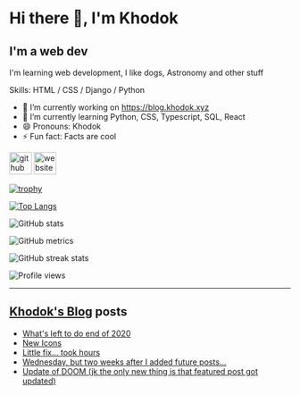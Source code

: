 # Hi there 👋, I'm Khodok

## I'm a web dev

I'm learning web development, I like dogs, Astronomy and other stuff

Skills: HTML / CSS / Django / Python

- 🔭 I’m currently working on https://blog.khodok.xyz
- 🌱 I’m currently learning Python, CSS, Typescript, SQL, React
- 😄 Pronouns: Khodok
- ⚡ Fun fact: Facts are cool

[<img src='https://cdn.jsdelivr.net/npm/simple-icons@3.0.1/icons/github.svg' alt='github' height='40'>](https://github.com/Khoding)
[<img src='https://cdn.jsdelivr.net/npm/simple-icons@3.0.1/icons/icloud.svg' alt='website' height='40'>](https://khodok.xyz)

[![trophy](https://github-profile-trophy.vercel.app/?username=Khoding)](https://github.com/ryo-ma/github-profile-trophy)

[![Top Langs](https://github-readme-stats.vercel.app/api/top-langs/?username=Khoding)](https://github.com/anuraghazra/github-readme-stats)

![GitHub stats](https://github-readme-stats.vercel.app/api?username=Khoding&show_icons=true)  

![GitHub metrics](https://metrics.lecoq.io/Khoding)  

![GitHub streak stats](https://github-readme-streak-stats.herokuapp.com/?user=Khoding)  

![Profile views](https://gpvc.arturio.dev/Khoding)  

---

## [Khodok's Blog] posts

<!-- BLOG-POST-LIST:START -->
- [What's left to do end of 2020](https://blog.khodok.xyz/post/whats-left-to-do-end-of-2020/)
- [New Icons](https://blog.khodok.xyz/post/new-icons/)
- [Little fix... took hours](https://blog.khodok.xyz/post/little-fix-took-hours/)
- [Wednesday, but two weeks after I added future posts...](https://blog.khodok.xyz/post/wednesday-but-two-weeks-after-i-added-future-posts/)
- [Update of DOOM (jk the only new thing is that featured post got updated)](https://blog.khodok.xyz/post/featured-post-got-updated/)
<!-- BLOG-POST-LIST:END -->

[khodok's blog]: https://khoding.github.io/Khodirect/khoBlog "Khodok's Blog"

